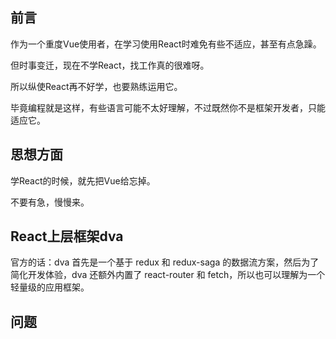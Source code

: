 ## 前言

作为一个重度Vue使用者，在学习使用React时难免有些不适应，甚至有点急躁。

但时事变迁，现在不学React，找工作真的很难呀。

所以纵使React再不好学，也要熟练运用它。

毕竟编程就是这样，有些语言可能不太好理解，不过既然你不是框架开发者，只能适应它。

## 思想方面

学React的时候，就先把Vue给忘掉。

不要有急，慢慢来。

## React上层框架dva

官方的话：dva 首先是一个基于 redux 和 redux-saga 的数据流方案，然后为了简化开发体验，dva 还额外内置了 react-router 和 fetch，所以也可以理解为一个轻量级的应用框架。


## 问题

